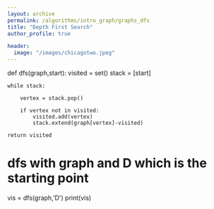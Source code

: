 ```yaml
---
layout: archive
permalink: /algorithms/intro_graph/graphs_dfs
title: "Depth First Search"
author_profile: true

header:
  image: "/images/chicagotwo.jpeg"
---
```



def dfs(graph,start):
    visited = set()
    stack = [start]
    
    while stack:
        
        vertex = stack.pop()
        
        if vertex not in visited:
            visited.add(vertex) 
            stack.extend(graph[vertex]-visited)
            
    return visited


# dfs with graph and D which is the starting point

vis = dfs(graph,'D')
print(vis)


